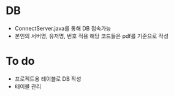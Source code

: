# DB
- ConnectServer.java를 통해 DB 접속가능 
- 본인의 서버명, 유저명, 번호 적용 해당 코드들은 pdf를 기준으로 작성
# To do
- 프로젝트용 테이블로 DB 작성
- 테이블 관리
